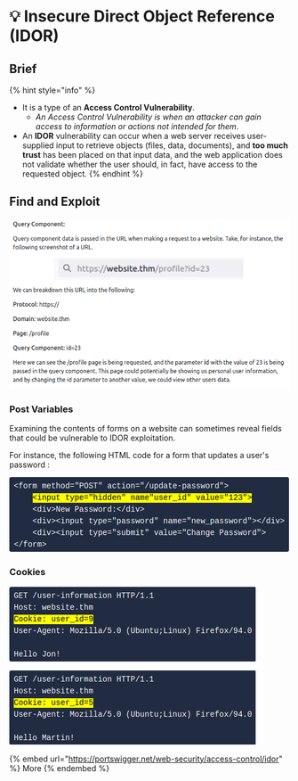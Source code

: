 # 💡 Insecure Direct Object Reference (IDOR)

## Brief

{% hint style="info" %}
* It is a type of an **Access Control Vulnerability**.
  * _An Access Control Vulnerability is when an attacker can gain access to information or actions not intended for them_.
* An **IDOR** vulnerability can occur when a web server receives user-supplied input to retrieve objects (files, data, documents), and **too much trust** has been placed on that input data, and the web application does not validate whether the user should, in fact, have access to the requested object.
{% endhint %}

## Find and Exploit

![Changing the id value can show us personal infos about other users (IDOR)](<../../.gitbook/assets/image (30).png>)

### **Post Variables**

Examining the contents of forms on a website can sometimes reveal fields that could be vulnerable to IDOR exploitation.&#x20;

For instance, the following HTML code for a form that updates a user's password :

![](<../../.gitbook/assets/image (24).png>)

### **Cookies**

![Cookie value changed to 5](<../../.gitbook/assets/image (118).png>)

{% embed url="https://portswigger.net/web-security/access-control/idor" %}
More
{% endembed %}
